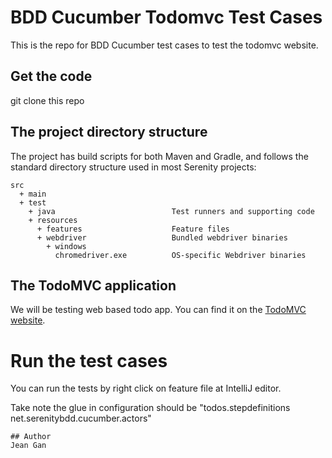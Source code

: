 # BDD Cucumber Todomvc Test Cases

This is the repo for BDD Cucumber test cases to test the todomvc website.

## Get the code
git clone this repo

## The project directory structure
The project has build scripts for both Maven and Gradle, and follows the standard directory structure used in most Serenity projects:
```Gherkin
src
  + main
  + test
    + java                          Test runners and supporting code
    + resources
      + features                    Feature files
      + webdriver                   Bundled webdriver binaries
        + windows
          chromedriver.exe          OS-specific Webdriver binaries

```

## The TodoMVC application

We will be testing web based todo app. You can find it on the [TodoMVC website](https://todomvc.com/examples/vue/). 

# Run the test cases

You can run the tests by right click on feature file at IntelliJ editor.

Take note the glue in configuration should be "todos.stepdefinitions net.serenitybdd.cucumber.actors"
```
## Author
Jean Gan